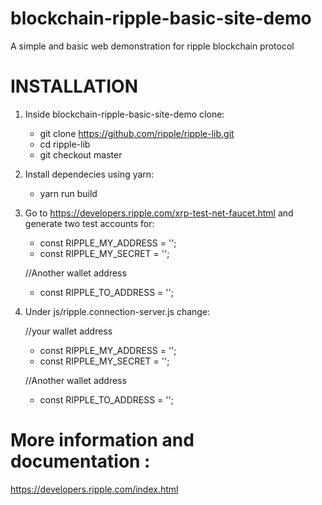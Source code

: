 # blockchain-ripple-basic-site-demo
A simple and basic web demonstration for ripple blockchain protocol

# INSTALLATION
 
1. Inside blockchain-ripple-basic-site-demo clone:
	- git clone https://github.com/ripple/ripple-lib.git
	- cd ripple-lib
	- git checkout master

2. Install dependecies using yarn:
	- yarn run build

3. Go to https://developers.ripple.com/xrp-test-net-faucet.html and generate two test accounts for:

	- const RIPPLE_MY_ADDRESS = '';
	- const RIPPLE_MY_SECRET = '';

	//Another wallet address
	- const RIPPLE_TO_ADDRESS = '';
	
2. Under js/ripple.connection-server.js change:

	//your wallet address
	- const RIPPLE_MY_ADDRESS = '';
	- const RIPPLE_MY_SECRET = '';

	//Another wallet address
	- const RIPPLE_TO_ADDRESS = '';

# More information and documentation : 
 https://developers.ripple.com/index.html

